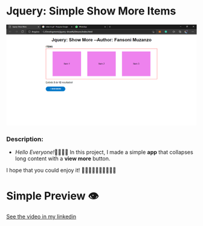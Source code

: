 # Jquery: Simple Show More Items

![Jquery: Simple Show More Items](images/preview.PNG)

### Description:

 - *Hello Everyone!*🙋‍♂️🙋‍♂️
In this project, I made a simple **app** that collapses long content with a **view more** button.

I hope that you could enjoy it! 🏃‍♂️🏃‍♂️🏃‍♂️🤸‍♂️🤸‍♂️

# Simple Preview 👁

[See the video in my linkedin](https://www.linkedin.com/posts/fansoni-muzanzo-022a79122_fansonimuzanzo-html-javascript-activity-6770667930179973120-JnaQ)
